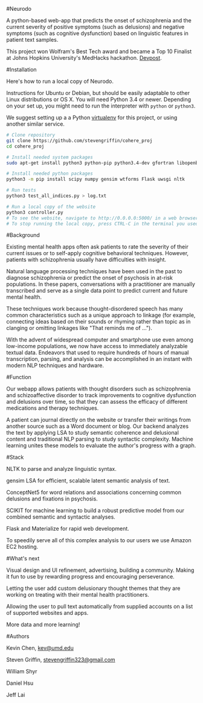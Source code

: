 #Neurodo

A python-based web-app that predicts the onset of schizophrenia and the current severity of positive symptoms (such as delusions) and negative symptoms (such as cognitive dysfunction) based on linguistic features in patient text samples. 

This project won Wolfram's Best Tech award and became a Top 10 Finalist at Johns Hopkins University's MedHacks hackathon. [Devpost](https://devpost.com/software/cohere-013ltc).

#Installation

Here's how to run a local copy of Neurodo.

Instructions for Ubuntu or Debian, but should be easily adaptable to other Linux distributions or OS X. You will need Python 3.4 or newer. Depending on your set up, you might need to run the interpreter with `python` or `python3`. 

We suggest setting up a a Python [virtualenv](http://virtualenv.readthedocs.io/en/latest/userguide/#usage) for this project, or using another similar service.

```bash
# Clone repository
git clone https://github.com/stevengriffin/cohere_proj
cd cohere_proj

# Install needed system packages
sudo apt-get install python3 python-pip python3.4-dev gfortran libopenblas-dev liblapack-dev

# Install needed python packages
python3 -m pip install scipy numpy gensim wtforms Flask uwsgi nltk

# Run tests
python3 test_all_indices.py > log.txt

# Run a local copy of the website
python3 controller.py
# To see the website, navigate to http://0.0.0.0:5000/ in a web browser
# To stop running the local copy, press CTRL-C in the terminal you used to start it
```

#Background

Existing mental health apps often ask patients to rate the severity of their current issues or to self-apply cognitive behavioral techniques. However, patients with schizophrenia usually have difficulties with insight.

Natural language processing techniques have been used in the past to diagnose schizophrenia or predict the onset of psychosis in at-risk populations. In these papers, conversations with a practitioner are manually transcribed and serve as a single data point to predict current and future mental health.

These techniques work because thought-disordered speech has many common characteristics such as a unique approach to linkage (for example, connecting ideas based on their sounds or rhyming rather than topic as in clanging or omitting linkages like "That reminds me of ...").

With the advent of widespread computer and smartphone use even among low-income populations, we now have access to immediately analyzable textual data. Endeavors that used to require hundreds of hours of manual transcription, parsing, and analysis can be accomplished in an instant with modern NLP techniques and hardware.

#Function

Our webapp allows patients with thought disorders such as schizophrenia and schizoaffective disorder to track improvements to cognitive dysfunction and delusions over time, so that they can assess the efficacy of different medications and therapy techniques.

A patient can journal directly on the website or transfer their writings from another source such as a Word document or blog. Our backend analyzes the text by applying LSA to study semantic coherence and delusional content and traditional NLP parsing to study syntactic complexity. Machine learning unites these models to evaluate the author's progress with a graph.

#Stack

NLTK to parse and analyze linguistic syntax.

gensim LSA for efficient, scalable latent semantic analysis of text.

ConceptNet5 for word relations and associations concerning common delusions and fixations in psychosis.

SCIKIT for machine learning to build a robust predictive model from our combined semantic and syntactic analyses.

Flask and Materialize for rapid web development.

To speedily serve all of this complex analysis to our users we use Amazon EC2 hosting.

#What's next

Visual design and UI refinement, advertising, building a community. Making it fun to use by rewarding progress and encouraging perseverance.

Letting the user add custom delusionary thought themes that they are working on treating with their mental health practitioners.

Allowing the user to pull text automatically from supplied accounts on a list of supported websites and apps.

More data and more learning!

#Authors

Kevin Chen, kev@umd.edu

Steven Griffin, stevengriffin323@gmail.com

William Shyr

Daniel Hsu

Jeff Lai
